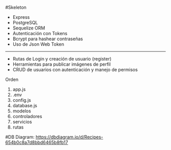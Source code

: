 #Skeleton

- Express
- PostgreSQL
- Sequelize ORM
- Autenticación con Tokens
- Bcrypt para hashear contraseñas
- Uso de Json Web Token

-------
- Rutas de Login y creación de usuario (register)
- Herramientas para publicar imágenes de perfil
- CRUD de usuarios con autenticación y manejo de permisos


Orden
1. app.js
2. .env
3. config.js
4. database.js
5. modelos
6. controladores
7. servicios
8. rutas

#DB Diagram:
https://dbdiagram.io/d/Recipes-654b0c8a7d8bbd6465b8fb17